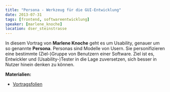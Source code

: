 ```yaml
---
title: "Persona - Werkzeug für die GUI-Entwicklung"
date: 2013-07-31
tags: [frontend, softwareentwicklung]
speaker: [marlene_knoche]
location: dser_steinstrasse
---
```


In diesem Vortrag von **Marlene Knoche** geht es um Usability, genauer um so genannte **Persona**. Personas sind Modelle
von Usern. Sie personifizieren eine bestimmte (Ziel-)Gruppe von Benutzern einer Software. Ziel ist es, Entwickler und
(Usability-)Tester in die Lage zuversetzen, sich besser in Nutzer hinein denken zu können.

**Materialien:**

- [Vortragsfolien](/downloads/juggr_personas.pdf)

